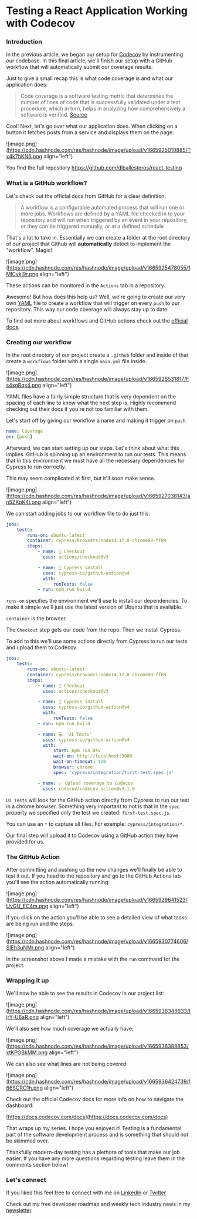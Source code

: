# Testing a React Application Working with Codecov

### Introduction

In the previous article, we began our setup for [Codecov](https://about.codecov.io/) by instrumenting our codebase. In this final article, we'll finish our setup with a GitHub workflow that will automatically submit our coverage results.

Just to give a small recap this is what code coverage is and what our application does:

> Code coverage is a software testing metric that determines the number of lines of code that is successfully validated under a test procedure, which in turn, helps in analyzing how comprehensively a software is verified. [Source](https://www.codegrip.tech/productivity/everything-you-need-to-know-about-code-coverage/)

Cool! Next, let's go over what our application does. When clicking on a button it fetches posts from a service and displays them on the page:

![image.png](https://cdn.hashnode.com/res/hashnode/image/upload/v1665925010885/Tx4k7hKN6.png align="left")

You find the full repository https://github.com/diballesteros/react-testing

### What is a GitHub workflow?

Let's check out the official docs from GitHub for a clear definition:

> A workflow is a configurable automated process that will run one or more jobs. Workflows are defined by a YAML file checked in to your repository and will run when triggered by an event in your repository, or they can be triggered manually, or at a defined schedule

That's a lot to take in. Essentially we can create a folder at the root directory of our project that Github will **automatically** detect to implement the "workflow". Magic!

![image.png](https://cdn.hashnode.com/res/hashnode/image/upload/v1665925478055/1MlCvki9r.png align="left")

These actions can be monitored in the `Actions` tab in a repository.

Awesome! But how does this help us? Well, we're going to create our very own [YAML](https://yaml.org/) file to create a workflow that will trigger on every `push` to our repository. This way our code coverage will always stay up to date.

To find out more about workflows and GitHub actions check out the [official docs](https://docs.github.com/en/actions/using-workflows/about-workflows).


### Creating our workflow

In the root directory of our project create a `.github` folder and inside of that create a `workflows` folder with a single `main.yml` file inside.

![image.png](https://cdn.hashnode.com/res/hashnode/image/upload/v1665926531817/Fs4xgRqs4.png align="left")

YAML files have a fairly simple structure that is very dependent on the spacing of each line to know what the next step is. Highly recommend checking out their docs if you're not too familiar with them.

Let's start off by giving our workflow a name and making it trigger on `push`.

```yaml
name: Coverage
on: [push]
```

Afterward, we can start setting up our steps. Let's think about what this implies. GitHub is spinning up an environment to run our tests. This means that in this environment we must have all the necessary dependencies for Cypress to run correctly.

This may seem complicated at first, but it'll soon make sense.

![image.png](https://cdn.hashnode.com/res/hashnode/image/upload/v1665927038143/an5ZKpK4i.png align="left")

We can start adding jobs to our workflow file to do just this:

```yaml
jobs:
    tests:
        runs-on: ubuntu-latest
        container: cypress/browsers:node14.17.0-chrome88-ff89
        steps:
            - name: 🛫 Checkout
              uses: actions/checkout@v3

            - name: 🌲 Cypress install
              uses: cypress-io/github-action@v4
              with:
                  runTests: false
            - run: npm run build
```

`runs-on` specifies the environment we'll use to install our dependencies. To make it simple we'll just use the latest version of Ubuntu that is available.

`container` is the browser.

The `Checkout` step gets our code from the repo. Then we install Cypress.

To add to this we'll use some actions directly from Cypress to run our tests and upload them to Codecov.

```yaml
jobs:
    tests:
        runs-on: ubuntu-latest
        container: cypress/browsers:node14.17.0-chrome88-ff89
        steps:
            - name: 🛫 Checkout
              uses: actions/checkout@v3

            - name: 🌲 Cypress install
              uses: cypress-io/github-action@v4
              with:
                  runTests: false
            - run: npm run build

            - name: 💻 'UI Tests'
              uses: cypress-io/github-action@v4
              with:
                  start: npm run dev
                  wait-on: http://localhost:3000
                  wait-on-timeout: 120
                  browser: chrome
                  spec: 'cypress/integration/first-test.spec.js'

            - name: ✅ Upload coverage to Codecov
              uses: codecov/codecov-action@v3.1.0
```

`UI Tests` will look for the GitHub action directly from Cypress to run our test in a chrome browser. Something very important to not is that in the `spec` property we specified only the test we created: `first-test.spec.js`. 

You can use an `*` to capture all files. For example: `cypress/integration/*`.

Our final step will upload it to Codecov using a GitHub action they have provided for us.


### The GitHub Action

After committing and pushing up the new changes we'll finally be able to test it out. If you head to the repository and go to the GitHub Actions tab you'll see the action automatically running:

![image.png](https://cdn.hashnode.com/res/hashnode/image/upload/v1665929641523/UvGU_EC4m.png align="left")

If you click on the action you'll be able to see a detailed view of what tasks are being run and the steps.

![image.png](https://cdn.hashnode.com/res/hashnode/image/upload/v1665930774606/SIEh3uNMr.png align="left")

In the screenshot above I made a mistake with the `run` command for the project.

### Wrapping it up

We'll now be able to see the results in Codecov in our project list:

![image.png](https://cdn.hashnode.com/res/hashnode/image/upload/v1665936348633/tjrY-U6aR.png align="left")

We'll also see how much coverage we actually have:

![image.png](https://cdn.hashnode.com/res/hashnode/image/upload/v1665936388853/xtKPGBkMM.png align="left")

We can also see what lines are not being covered:

![image.png](https://cdn.hashnode.com/res/hashnode/image/upload/v1665936424739/f66SCRO1h.png align="left")

Check out the official Codecov docs for more info on how to navigate the dashboard:

[https://docs.codecov.com/docs](https://docs.codecov.com/docs)

That wraps up my series. I hope you enjoyed it! Testing is a fundamental part of the software development process and is something that should not be skimmed over.

Thankfully modern-day testing has a plethora of tools that make our job easier. If you have any more questions regarding testing leave them in the comments section below!

### Let's connect

If you liked this feel free to connect with me on [LinkedIn](https://www.linkedin.com/in/relatablecode) or [Twitter](https://twitter.com/relatablecoder)

Check out my free developer roadmap and weekly tech industry news in my [newsletter](https://relatablecode.substack.com/).

